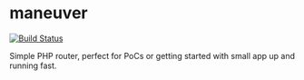# maneuver
[![Build Status](https://travis-ci.org/jopacicdev/maneuver.svg?branch=master)](https://travis-ci.org/jopacicdev/maneuver)

Simple PHP router, perfect for PoCs or getting started with small app up and running fast.
